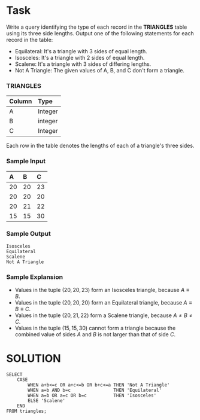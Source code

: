# Task
Write a query identifying the type of each record in the **TRIANGLES** table using its three side lengths. Output one of the following statements for each record in the table:

- Equilateral: It's a triangle with 3 sides of equal length.
- Isosceles: It's a triangle with 2 sides of equal length.
- Scalene: It's a triangle with 3 sides of differing lengths.
- Not A Triangle: The given values of A, B, and C don't form a triangle.

### TRIANGLES

| Column | Type     |  
| :----- | :------- |
| A      | Integer  |
| B      | integer  |
| C      | Integer  |

Each row in the table denotes the lengths of each of a triangle's three sides.

### Sample Input

| A   | B   | C   | 
| :-- | :-- | :-- |
| 20  | 20  | 23  |
| 20  | 20  | 20  |
| 20  | 21  | 22  |
| 15  | 15  | 30  |

### Sample Output
```
Isosceles
Equilateral
Scalene
Not A Triangle
```

### Sample Explansion

- Values in the tuple $(20, 20, 23)$ form an Isosceles triangle, because $A \equiv B$.
- Values in the tuple $(20, 20, 20)$ form an Equilateral triangle, because $A \equiv B \equiv C$.
- Values in the tuple $(20, 21, 22)$ form a Scalene triangle, because $A \neq B \neq C$.
- Values in the tuple $(15, 15, 30)$ cannot form a triangle because the combined value of sides $A$ and $B$ is not larger than that of side $C$.

# SOLUTION
```
SELECT
    CASE
        WHEN a+b<=c OR a+c<=b OR b+c<=a THEN 'Not A Triangle'
        WHEN a=b AND b=c                THEN 'Equilateral'
        WHEN a=b OR a=c OR b=c          THEN 'Isosceles'
        ELSE 'Scalene'
    END
FROM triangles;
```
